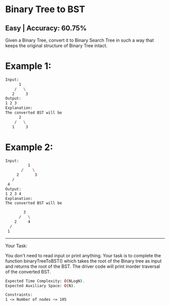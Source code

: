 # Binary Tree to BST
## Easy  |  Accuracy: 60.75%


<p>Given a Binary Tree, convert it to Binary Search Tree in such a way that keeps the original structure of Binary Tree intact.</p>


# Example 1:
```bash
Input:
      1
    /   \
   2     3
Output: 
1 2 3
Explanation:
The converted BST will be 
      2
    /   \
   1     3
```

# Example 2:
```bash
Input:
          1
       /    \
     2       3
   /        
 4       
Output: 
1 2 3 4
Explanation:
The converted BST will be

        3
      /   \
    2     4
  /
 1
```

<hr>

<span>Your Task:</span>
<p>You don't need to read input or print anything. Your task is to complete the function binaryTreeToBST() which takes the root of the Binary tree as input and returns the root of the BST. The driver code will print inorder traversal of the converted BST.</p>



```bash
Expected Time Complexity: O(NLogN).
Expected Auxiliary Space: O(N).

Constraints:
1 <= Number of nodes <= 105
```


